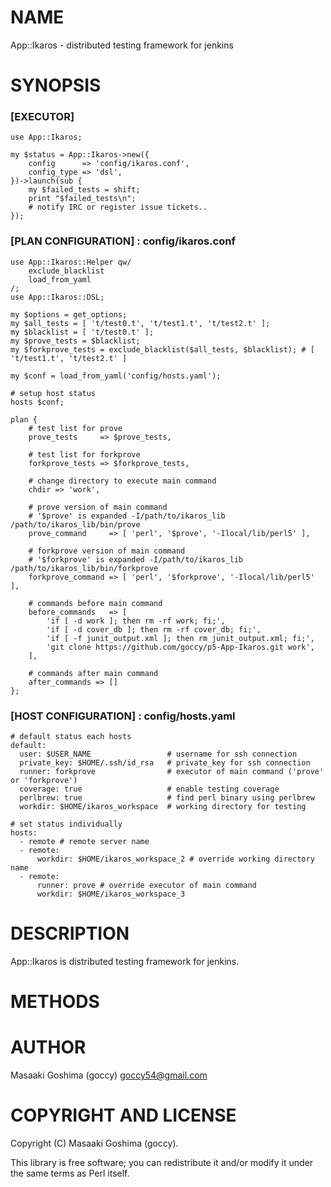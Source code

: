 # NAME

App::Ikaros - distributed testing framework for jenkins

# SYNOPSIS

### \[EXECUTOR\]

    use App::Ikaros;

    my $status = App::Ikaros->new({
        config      => 'config/ikaros.conf',
        config_type => 'dsl',
    })->launch(sub {
        my $failed_tests = shift;
        print "$failed_tests\n";
        # notify IRC or register issue tickets..
    });

### \[PLAN CONFIGURATION\] : config/ikaros.conf

    use App::Ikaros::Helper qw/
        exclude_blacklist
        load_from_yaml
    /;
    use App::Ikaros::DSL;

    my $options = get_options;
    my $all_tests = [ 't/test0.t', 't/test1.t', 't/test2.t' ];
    my $blacklist = [ 't/test0.t' ];
    my $prove_tests = $blacklist;
    my $forkprove_tests = exclude_blacklist($all_tests, $blacklist); # [ 't/test1.t', 't/test2.t' ]

    my $conf = load_from_yaml('config/hosts.yaml');

    # setup host status
    hosts $conf;

    plan {
        # test list for prove
        prove_tests     => $prove_tests,

        # test list for forkprove
        forkprove_tests => $forkprove_tests,

        # change directory to execute main command
        chdir => 'work',

        # prove version of main command
        # '$prove' is expanded -I/path/to/ikaros_lib /path/to/ikaros_lib/bin/prove
        prove_command     => [ 'perl', '$prove', '-Ilocal/lib/perl5' ],

        # forkprove version of main command
        # '$forkprove' is expanded -I/path/to/ikaros_lib /path/to/ikaros_lib/bin/forkprove
        forkprove_command => [ 'perl', '$forkprove', '-Ilocal/lib/perl5' ],

        # commands before main command
        before_commands   => [
            'if [ -d work ]; then rm -rf work; fi;',
            'if [ -d cover_db ]; then rm -rf cover_db; fi;',
            'if [ -f junit_output.xml ]; then rm junit_output.xml; fi;',
            'git clone https://github.com/goccy/p5-App-Ikaros.git work',
        ],

        # commands after main command
        after_commands => []
    };

### \[HOST CONFIGURATION\] : config/hosts.yaml

    # default status each hosts
    default:
      user: $USER_NAME                 # username for ssh connection
      private_key: $HOME/.ssh/id_rsa   # private_key for ssh connection
      runner: forkprove                # executor of main command ('prove' or 'forkprove')
      coverage: true                   # enable testing coverage
      perlbrew: true                   # find perl binary using perlbrew
      workdir: $HOME/ikaros_workspace  # working directory for testing

    # set status individually
    hosts:
      - remote # remote server name
      - remote:
          workdir: $HOME/ikaros_workspace_2 # override working directory name
      - remote:
          runner: prove # override executor of main command
          workdir: $HOME/ikaros_workspace_3

# DESCRIPTION

App::Ikaros is distributed testing framework for jenkins.

# METHODS

# AUTHOR

Masaaki Goshima (goccy) <goccy54@gmail.com>

# COPYRIGHT AND LICENSE

Copyright (C) Masaaki Goshima (goccy).

This library is free software; you can redistribute it and/or modify
it under the same terms as Perl itself.
